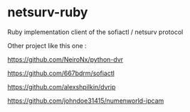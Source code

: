 # netsurv-ruby

Ruby implementation client of the sofiactl / netsurv protocol


Other project like this one :

https://github.com/NeiroNx/python-dvr

https://github.com/667bdrm/sofiactl

https://github.com/alexshpilkin/dvrip

https://github.com/johndoe31415/numenworld-ipcam

